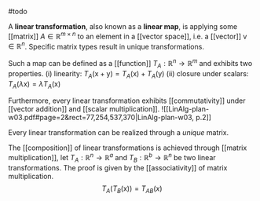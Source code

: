 #todo 

A **linear transformation**, also known as a **linear map**, is applying some [[matrix]] $A \in \mathbb{R}^{m\times n}$ to an element in a [[vector space]], i.e. a [[vector]] $\mathrm{v} \in \mathbb{R}^n$. Specific matrix types result in unique transformations.

Such a map can be defined as a [[function]] $T_{A}:\mathbb{R}^n \to \mathbb{R}^m$ and exhibits two properties.
(i)     linearity: $T_{A}(\mathrm{x}+\mathrm{y}) = T_{A}(\mathrm{x})+T_{A}(\mathrm{y})$
(ii)    closure under scalars: $T_{A}(\lambda \mathrm{x})=\lambda T_{A}(\mathrm{x})$

Furthermore, every linear transformation exhibits [[commutativity]] under [[vector addition]] and [[scalar multiplication]].
![[LinAlg-plan-w03.pdf#page=2&rect=77,254,537,370|LinAlg-plan-w03, p.2]]

Every linear transformation can be realized through a *unique* matrix.

The [[composition]] of linear transformations is achieved through [[matrix multiplication]], let $T_{A}:\mathbb{R}^n \to \mathbb{R}^a$ and $T_{B}: \mathbb{R}^b \to \mathbb{R}^n$ be two linear transformations. The proof is given by the [[associativity]] of matrix multiplication.
$$
T_{A}(T_{B}(\mathrm{x})) = T_{AB}(x)
$$
